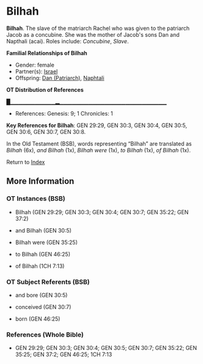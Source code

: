 # Bilhah
**Bilhah**. 
The slave of the matriarch Rachel who was given to the patriarch Jacob as a concubine. She was the mother of Jacob's sons Dan and Napthali (acai). 
Roles include: 
_Concubine_, _Slave_. 




**Familial Relationships of Bilhah**


* Gender: female
* Partner(s): [Israel](Israel.md)
* Offspring: [Dan (Patriarch)](Dan.md), [Naphtali](Naphtali.md)


**OT Distribution of References**

█▁▁▁▁▁▁▁▁▁▁▁▂▁▁▁▁▁▁▁▁▁▁▁▁▁▁▁▁▁▁▁▁▁▁▁▁▁▁
* References: Genesis: 9; 1 Chronicles: 1



**Key References for Bilhah**: 
GEN 29:29, GEN 30:3, GEN 30:4, GEN 30:5, GEN 30:6, GEN 30:7, GEN 30:8. 


In the Old Testament (BSB), words representing “Bilhah” are translated as 
*Bilhah* (6x), *and Bilhah* (1x), *Bilhah were* (1x), *to Bilhah* (1x), *of Bilhah* (1x). 




Return to [Index](00-Index.md)

## More Information

### OT Instances (BSB)

* Bilhah (GEN 29:29; GEN 30:3; GEN 30:4; GEN 30:7; GEN 35:22; GEN 37:2)

* and Bilhah (GEN 30:5)

* Bilhah were (GEN 35:25)

* to Bilhah (GEN 46:25)

* of Bilhah (1CH 7:13)



### OT Subject Referents (BSB)

* and bore (GEN 30:5)

* conceived (GEN 30:7)

* born (GEN 46:25)



### References (Whole Bible)

* GEN 29:29; GEN 30:3; GEN 30:4; GEN 30:5; GEN 30:7; GEN 35:22; GEN 35:25; GEN 37:2; GEN 46:25; 1CH 7:13



